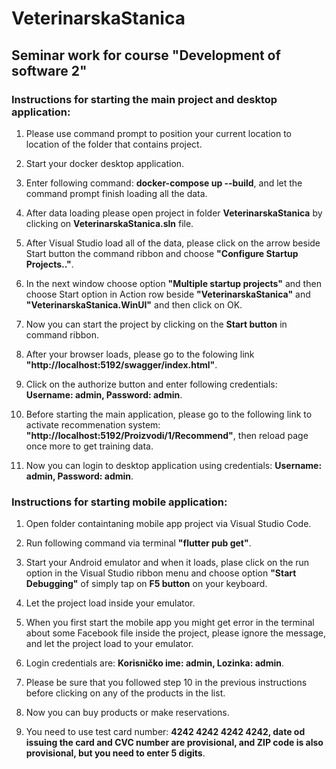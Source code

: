 # VeterinarskaStanica
## Seminar work for course "Development of software 2"

### Instructions for starting the main project and desktop application:

1. Please use command prompt to position your current location to location of the folder that contains project.

2. Start your docker desktop application.

3. Enter following command: **docker-compose up --build**, and let the command prompt finish loading all the data.

4. After data loading please open project in folder **VeterinarskaStanica** by clicking on **VeterinarskaStanica.sln** file.

5. After Visual Studio load all of the data, please click on the arrow beside Start button the command ribbon and choose **"Configure Startup Projects.."**.

6. In the next window choose option **"Multiple startup projects"** and then choose Start option in Action row beside **"VeterinarskaStanica"** and **"VeterinarskaStanica.WinUI"** and then click on OK.

7. Now you can start the project by clicking on the **Start button** in command ribbon.

8. After your browser loads, please go to the folowing link **"http://localhost:5192/swagger/index.html"**.

9. Click on the authorize button and enter following credentials: **Username: admin, Password: admin**.

10. Before starting the main application, please go to the following link to activate recommenation system: **"http://localhost:5192/Proizvodi/1/Recommend"**, then reload page once more to get training data.

11. Now you can login to desktop application using credentials: **Username: admin, Password: admin**.


### Instructions for starting mobile application:

1. Open folder containtaning mobile app project via Visual Studio Code.

2. Run following command via terminal **"flutter pub get"**.

3. Start your Android emulator and when it loads, plase click on the run option in the Visual Studio ribbon menu and choose option **"Start Debugging"** of simply tap on **F5 button** on your keyboard.

4. Let the project load inside your emulator.

5. When you first start the mobile app you might get error in the terminal about some Facebook file inside the project, please ignore the message, and let the project load to your emulator.

6. Login credentials are: **Korisničko ime: admin, Lozinka: admin**.

7. Please be sure that you followed step 10 in the previous instructions before clicking on any of the products in the list.

8. Now you can buy products or make reservations.

9. You need to use test card number: **4242 4242 4242 4242, date od issuing the card and CVC number are provisional, and ZIP code is also provisional, but you need to enter 5 digits**.